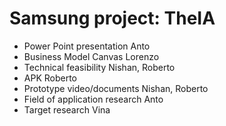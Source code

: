 # Samsung project: TheIA
* Power Point presentation          Anto
* Business Model Canvas             Lorenzo
* Technical feasibility             Nishan, Roberto
* APK                               Roberto
* Prototype video/documents         Nishan, Roberto
* Field of application research     Anto
* Target research                   Vina

